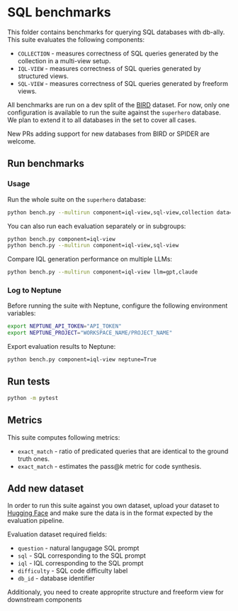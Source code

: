 # SQL benchmarks

This folder contains benchmarks for querying SQL databases with db-ally. This suite evaluates the following components:

- `COLLECTION` - measures correctness of SQL queries generated by the collection in a multi-view setup.
- `IQL-VIEW` - measures correctness of SQL queries generated by structured views.
- `SQL-VIEW` - measures correctness of SQL queries generated by freeform views.

All benchmarks are run on a dev split of the [BIRD](https://bird-bench.github.io/) dataset. For now, only one configuration is available to run the suite against the `superhero` database. We plan to extend it to all databases in the set to cover all cases.

New PRs adding support for new databases from BIRD or SPIDER are welcome.

## Run benchmarks

### Usage

Run the whole suite on the `superhero` database:

```bash
python bench.py --multirun component=iql-view,sql-view,collection data=superhero
```

You can also run each evaluation separately or in subgroups:

```bash
python bench.py component=iql-view
python bench.py --multirun component=iql-view,sql-view
```

Compare IQL generation performance on multiple LLMs:

```bash
python bench.py --multirun component=iql-view llm=gpt,claude
```

### Log to Neptune

Before running the suite with Neptune, configure the following environment variables:

```bash
export NEPTUNE_API_TOKEN="API_TOKEN"
export NEPTUNE_PROJECT="WORKSPACE_NAME/PROJECT_NAME"
```

Export evaluation results to Neptune:

```bash
python bench.py component=iql-view neptune=True
```

## Run tests

```bash
python -m pytest
```

## Metrics

This suite computes following metrics:

- `exact_match` - ratio of predicated queries that are identical to the ground truth ones.
- `exact_match` - estimates the pass@k metric for code synthesis.

## Add new dataset

In order to run this suite against you own dataset, upload your dataset to [Hugging Face](https://huggingface.co) and make sure the data is in the format expected by the evaluation pipeline.

Evaluation dataset required fields:

- `question` - natural langugage SQL prompt
- `sql` - SQL corresponding to the SQL prompt
- `iql` - IQL corresponding to the SQL prompt
- `difficulty` - SQL code difficulty label
- `db_id` - database identifier


Additionaly, you need to create approprite structure and freeform view for downstream components
